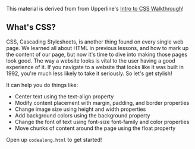 This material is derived from from Upperline's [Intro to CSS Walkthrough](https://github.com/learn-co-students/upperline-css-walkthrough-hs-upperline-teachers-review)!
## What's CSS?

CSS, Cascading Stylesheets, is another thing found on every single web page. We learned all about HTML in previous lessons, and how to mark up the content of our page, but now it's time to dive into making those pages look good. The way a website looks is vital to the user having a good experience of it. If you navigate to a website that looks like it was built in 1992, you're much less likely to take it seriously. So let's get stylish!

It can help you do things like:
- Center text using the text-align property
- Modify content placement with margin, padding, and border properties
- Change image size using height and width properties
- Add background colors using the background property
- Change the font of text using font-size font-family and color properties
- Move chunks of content around the page using the float property

Open up `codealong.html` to get started!
